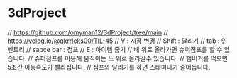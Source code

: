 # 3dProject
 
// https://github.com/omyman12/3dProject/tree/main
// https://velog.io/@qkrrlcks00/TIL-45
// V : 시점 변경
// Shift : 달리기 
// tab : 인벤토리
// sapce bar : 점프
// E : 아이템 줍기 
// 배 위로 올라가면 슈퍼점프를 할 수 있습니다.
// 슈퍼점프를 이용해 움직이는 노 위로 올라갈수 있습니다.
// 햄버거를 먹으면 5초간 이동속도가 빨라집니다.
// 점프와 달리기를 하면 스태미나가 줄어듭니다.